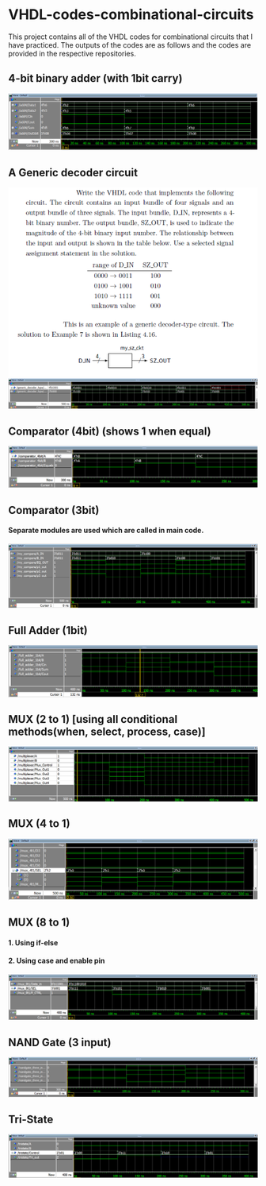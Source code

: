 # VHDL-codes-combinational-circuits

This project contains all of the VHDL codes for combinational circuits that I have practiced.
The outputs of the codes are as follows and the codes are provided in the respective repositories.

## 4-bit binary adder (with 1bit carry)
![](Output-screenshots/4-bit-Binary-Adder(with-1bit-carry).png)
## A Generic decoder circuit
![](A%20Generic%20decoder%20circuit/generic_decoder_type_question.png)
![](A%20Generic%20decoder%20circuit/generic_decoder_type.png)
## Comparator (4bit) (shows 1 when equal)
![](Comparator%20(4bit)/Comparator_4bit.png)
## Comparator (3bit) 
#### Separate modules are used which are called in main code.
![](Comparator(3bit)%20%5Busing%20separate%20modules%5D/Comparator_3bit_modules.png)
## Full Adder (1bit)
![](Full%20Adder%20(1bit)/Full_Adder_1bit.png)
## MUX (2 to 1) [using all conditional methods(when, select, process, case)]
![](MUX%202to1/MUX_2t1.png)
## MUX (4 to 1)
![](MUX%204%20to%201/MUX_4t1.png)
## MUX (8 to 1)
#### 1. Using if-else
#### 2. Using case and enable pin
![](MUX%208%20to1/MUx_8t1.png)
## NAND Gate (3 input)
![](Output-screenshots/NANDGate_three_input.png)
## Tri-State 
![](Tri-State/tristate.png)



